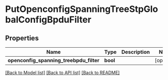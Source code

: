 # PutOpenconfigSpanningTreeStpGlobalConfigBpduFilter

## Properties
Name | Type | Description | Notes
------------ | ------------- | ------------- | -------------
**openconfig_spanning_treebpdu_filter** | **bool** |  | [optional] 

[[Back to Model list]](../README.md#documentation-for-models) [[Back to API list]](../README.md#documentation-for-api-endpoints) [[Back to README]](../README.md)


